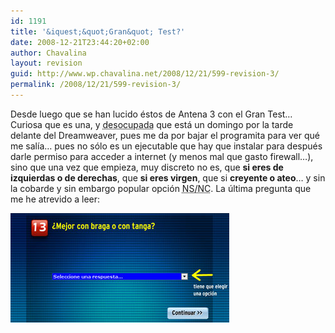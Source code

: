 ```yaml
---
id: 1191
title: '&iquest;&quot;Gran&quot; Test?'
date: 2008-12-21T23:44:20+02:00
author: Chavalina
layout: revision
guid: http://www.wp.chavalina.net/2008/12/21/599-revision-3/
permalink: /2008/12/21/599-revision-3/
---
```

Desde luego que se han lucido &eacute;stos de Antena 3 con el Gran Test&#8230;  
Curiosa que es una, y <acronym title="&iquest;se nota el sarcasmo?">desocupada</acronym> que est&aacute; un domingo por la tarde delante del Dreamweaver, pues me da por bajar el programita para ver qu&eacute; me sal&iacute;a&#8230; pues no s&oacute;lo es un ejecutable que hay que instalar para despu&eacute;s darle permiso para acceder a internet (y menos mal que gasto firewall&#8230;), sino que una vez que empieza, muy discreto no es, que **si eres de izquierdas o de derechas**, que **si eres virgen**, que si **creyente o ateo**&#8230; y sin la cobarde y sin embargo popular opci&oacute;n <acronym title="no sabe/no contesta">NS/NC</acronym>. La &uacute;ltima pregunta que me he atrevido a leer:

<p class="imgcentro">
  <img src="/imagenes/fotos/gran-test.jpg" alt="&iquest;Mejor con braga o tanga?" />
</p>